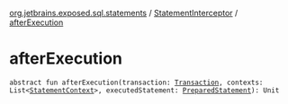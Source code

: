 [org.jetbrains.exposed.sql.statements](../index.md) / [StatementInterceptor](index.md) / [afterExecution](.)

# afterExecution

`abstract fun afterExecution(transaction: `[`Transaction`](../../org.jetbrains.exposed.sql/-transaction/index.md)`, contexts: List<`[`StatementContext`](../-statement-context/index.md)`>, executedStatement: `[`PreparedStatement`](http://docs.oracle.com/javase/6/docs/api/java/sql/PreparedStatement.html)`): Unit`